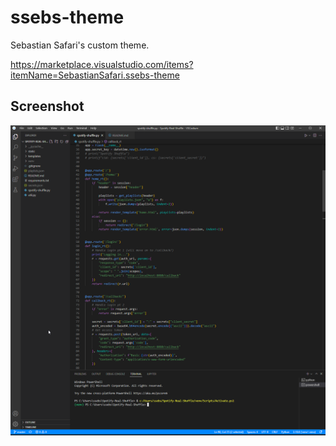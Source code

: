# ssebs-theme

Sebastian Safari's custom theme.

https://marketplace.visualstudio.com/items?itemName=SebastianSafari.ssebs-theme

## Screenshot
![screenshot](./screenshot.png)
